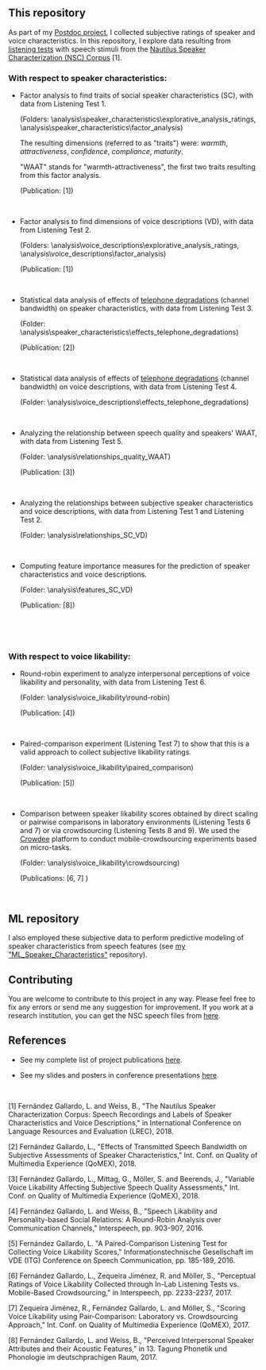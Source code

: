 ## This repository

As part of my [Postdoc project](http://www.qu.tu-berlin.de/?id=lfernandez), I collected subjective ratings of speaker and voice characteristics. In this repository, I explore data resulting from [listening tests](https://github.com/laufergall/Subjective_Speaker_Characteristics/tree/master/doc/listening_tests) with speech stimuli from the [Nautilus Speaker Characterization (NSC) Corpus](http://www.qu.tu-berlin.de/?id=nsc-corpus) [1].




### With respect to speaker characteristics:

* Factor analysis to find traits of social speaker characteristics (SC), with data from Listening Test 1.

  (Folders: \analysis\speaker_characteristics\explorative_analysis_ratings, \analysis\speaker_characteristics\factor_analysis)

  The resulting dimensions (referred to as "traits") were: _warmth_, _attractiveness_, _confidence_, _compliance_, _maturity_. 

  "WAAT" stands for "warmth-attractiveness", the first two traits resulting from this factor analysis.

  (Publication: [1])

  ​



* Factor analysis to find dimensions of voice descriptions (VD), with data from Listening Test 2.

  (Folders: \analysis\voice_descriptions\explorative_analysis_ratings, \analysis\voice_descriptions\factor_analysis)

  (Publication: [1])

  ​

* Statistical data analysis of effects of  [telephone degradations](https://github.com/laufergall/ML_Speaker_Characteristics/tree/master/data/distortions) (channel bandwidth) on speaker characteristics, with data from Listening Test 3.

  (Folder: \analysis\speaker_characteristics\effects_telephone_degradations)

  (Publication: [2])

  ​

* Statistical data analysis of effects of  [telephone degradations](https://github.com/laufergall/ML_Speaker_Characteristics/tree/master/data/distortions) (channel bandwidth) on voice descriptions, with data from Listening Test 4.

  (Folder: \analysis\voice_descriptions\effects_telephone_degradations)

  ​

* Analyzing the relationship between speech quality and speakers' WAAT, with data from Listening Test 5.

  (Folder: \analysis\relationships_quality_WAAT)

  (Publication: [3])

  ​

* Analyzing the relationships between subjective speaker characteristics and voice descriptions, with data from Listening Test 1 and Listening Test 2.

  (Folder: \analysis\relationships_SC_VD)

  ​

* Computing feature importance measures for the prediction of speaker characteristics and voice descriptions.

  (Folder: \analysis\features_SC_VD\)

  (Publication: [8])

  ​

  ​


### With respect to voice likability:

* Round-robin experiment to analyze interpersonal perceptions of voice likability and personality, with data from Listening Test 6.

  (Folder: \analysis\voice_likability\round-robin\)

  (Publication: [4])

  ​

* Paired-comparison experiment (Listening Test 7) to show that this is a valid approach to collect subjective likability ratings.

  (Folder: \analysis\voice_likability\paired_comparison)

  (Publication: [5])

  ​

* Comparison between speaker likability scores obtained by direct scaling or pairwise comparisons in laboratory environments (Listening Tests 6 and 7) or via crowdsourcing (Listening Tests 8 and 9). We used the [Crowdee](https://www.crowdee.de/en/home) platform to conduct mobile-crowdsourcing experiments based on micro-tasks.

  (Folder: \analysis\voice_likability\crowdsourcing\)

  (Publications: [6, 7] )

  ​


## ML repository

I also employed these subjective data to perform predictive modeling of speaker characteristics from speech features (see [my "ML_Speaker_Characteristics"](https://github.com/laufergall/ML_Speaker_Characteristics) repository).



## Contributing

You are welcome to contribute to this project in any way. Please feel free to fix any errors or send me any suggestion for improvement. If you work at a research institution, you can get the NSC speech files from [here](https://clarin.phonetik.uni-muenchen.de/BASRepository/index.php?target=Public/Corpora/NSC/NSC.1.php).



## References

- See my complete list of project publications [here](http://www.qu.tu-berlin.de/?id=lfernandez).

- See my slides and posters in conference presentations [here](https://github.com/laufergall/Subjective_Speaker_Characteristics/tree/master/doc/publications_LFernandez/slides_posters).

  ​

[1] Fernández Gallardo, L. and Weiss, B., "The Nautilus Speaker Characterization Corpus: Speech Recordings and Labels of Speaker Characteristics and Voice Descriptions," in International Conference on Language Resources and Evaluation (LREC), 2018.

[2] Fernández Gallardo, L., "Effects of Transmitted Speech Bandwidth on Subjective Assessments of Speaker Characteristics," Int. Conf. on Quality of Multimedia Experience (QoMEX), 2018.

[3] Fernández Gallardo, L., Mittag, G., Möller, S. and Beerends, J., "Variable Voice Likability Affecting Subjective Speech Quality Assessments," Int. Conf. on Quality of Multimedia Experience (QoMEX), 2018.

[4] Fernández Gallardo, L. and Weiss, B., "Speech Likability and Personality-based Social Relations: A Round-Robin Analysis over Communication Channels," Interspeech, pp. 903-907, 2016. 

[5] Fernández Gallardo, L. "A Paired-Comparison Listening Test for Collecting Voice Likability Scores," Informationstechnische Gesellschaft im VDE (ITG) Conference on Speech Communication, pp. 185-189, 2016.

[6] Fernández Gallardo, L., Zequeira Jiménez, R. and Möller, S., "Perceptual Ratings of Voice Likability Collected through In-Lab Listening Tests vs. Mobile-Based Crowdsourcing," in Interspeech, pp. 2233-2237, 2017.

[7] Zequeira Jiménez, R., Fernández Gallardo, L. and Möller, S., "Scoring Voice Likability using Pair-Comparison: Laboratory vs. Crowdsourcing Approach," Int. Conf. on Quality of Multimedia Experience (QoMEX), 2017.

[8] Fernández Gallardo, L. and Weiss, B., "Perceived Interpersonal Speaker Attributes and their Acoustic Features," in 13. Tagung Phonetik und Phonologie im deutschprachigen Raum, 2017.
